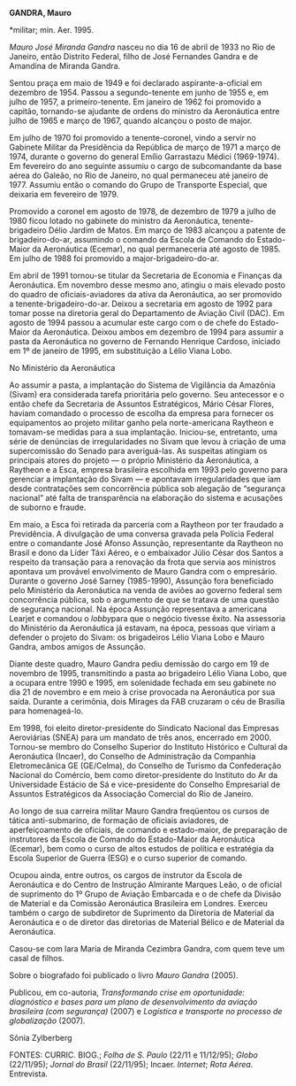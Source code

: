 **GANDRA, Mauro**

\*militar; min. Aer. 1995.

*Mauro José Miranda Gandra* nasceu no dia 16 de abril de 1933 no Rio de
Janeiro, então Distrito Federal, filho de José Fernandes Gandra e de
Amandina de Miranda Gandra.

Sentou praça em maio de 1949 e foi declarado aspirante-a-oficial em
dezembro de 1954. Passou a segundo-tenente em junho de 1955 e, em julho
de 1957, a primeiro-tenente. Em janeiro de 1962 foi promovido a capitão,
tornando-se ajudante de ordens do ministro da Aeronáutica entre julho de
1965 e março de 1967, quando alcançou o posto de major.

Em julho de 1970 foi promovido a tenente-coronel, vindo a servir no
Gabinete Militar da Presidência da República de março de 1971 a março de
1974, durante o governo do general Emílio Garrastazu Médici (1969-1974).
Em fevereiro do ano seguinte assumiu o cargo de subcomandante da base
aérea do Galeão, no Rio de Janeiro, no qual permaneceu até janeiro de
1977. Assumiu então o comando do Grupo de Transporte Especial, que
deixaria em fevereiro de 1979.

Promovido a coronel em agosto de 1978, de dezembro de 1979 a julho de
1980 ficou lotado no gabinete do ministro da Aeronáutica,
tenente-brigadeiro Délio Jardim de Matos. Em março de 1983 alcançou a
patente de brigadeiro-do-ar, assumindo o comando da Escola de Comando do
Estado-Maior da Aeronáutica (Ecemar), no qual permaneceria até agosto de
1985. Em julho de 1988 foi promovido a major-brigadeiro-do-ar.

Em abril de 1991 tornou-se titular da Secretaria de Economia e Finanças
da Aeronáutica. Em novembro desse mesmo ano, atingiu o mais elevado
posto do quadro de oficiais-aviadores da ativa da Aeronáutica, ao ser
promovido a tenente-brigadeiro-do-ar. Deixou a secretaria em agosto de
1992 para tomar posse na diretoria geral do Departamento de Aviação
Civil (DAC). Em agosto de 1994 passou a acumular este cargo com o de
chefe do Estado-Maior da Aeronáutica. Deixou ambos em dezembro de 1994
para assumir a pasta da Aeronáutica no governo de Fernando Henrique
Cardoso, iniciado em 1º de janeiro de 1995, em substituição a Lélio
Viana Lobo.

No Ministério da Aeronáutica

Ao assumir a pasta, a implantação do Sistema de Vigilância da Amazônia
(Sivam) era considerada tarefa prioritária pelo governo. Seu antecessor
e o então chefe da Secretaria de Assuntos Estratégicos, Mário César
Flores, haviam comandado o processo de escolha da empresa para fornecer
os equipamentos ao projeto militar ganho pela norte-americana Raytheon e
tomavam-se medidas para a sua implantação. Iniciou-se, entretanto, uma
série de denúncias de irregularidades no Sivam que levou à criação de
uma supercomissão do Senado para averiguá-las. As suspeitas atingiam os
principais atores do projeto — o próprio Ministério da Aeronáutica, a
Raytheon e a Esca, empresa brasileira escolhida em 1993 pelo governo
para gerenciar a implantação do Sivam — e apontavam irregularidades que
iam desde contratações sem concorrência pública sob alegação de
“segurança nacional” até falta de transparência na elaboração do sistema
e acusações de suborno e fraude.

Em maio, a Esca foi retirada da parceria com a Raytheon por ter fraudado
a Previdência. A divulgação de uma conversa gravada pela Polícia Federal
entre o comandante José Afonso Assunção, representante da Raytheon no
Brasil e dono da Líder Táxi Aéreo, e o embaixador Júlio César dos Santos
a respeito da transação para a renovação da frota que servia aos
ministros apontava um provável envolvimento de Mauro Gandra com o
empresário. Durante o governo José Sarney (1985-1990), Assunção fora
beneficiado pelo Ministério da Aeronáutica na venda de aviões ao governo
federal sem concorrência pública, sob o argumento de que se tratava de
uma questão de segurança nacional. Na época Assunção representava a
americana Learjet e comandou o *lobby*para que o negócio tivesse êxito.
Na assessoria do Ministério da Aeronáutica já estavam, na época, pessoas
que viriam a defender o projeto do Sivam: os brigadeiros Lélio Viana
Lobo e Mauro Gandra, ambos amigos de Assunção.

Diante deste quadro, Mauro Gandra pediu demissão do cargo em 19 de
novembro de 1995, transmitindo a pasta ao brigadeiro Lélio Viana Lobo,
que a ocupara entre 1990 e 1995, em solenidade fechada em seu gabinete
no dia 21 de novembro e em meio à crise provocada na Aeronáutica por sua
saída. Durante a cerimônia, dois Mirages da FAB cruzaram o céu de
Brasília para homenageá-lo.

Em 1998, foi eleito diretor-presidente do Sindicato Nacional das
Empresas Aeroviárias (SNEA) para um mandato de três anos, encerrado em
2000. Tornou-se membro do Conselho Superior do Instituto Histórico e
Cultural da Aeronáutica (Incaer), do Conselho de Administração da
Companhia Eletromecânica GE (GE/Celma), do Conselho de Turismo da
Confederação Nacional do Comércio, bem como diretor-presidente do
Instituto do Ar da Universidade Estácio de Sá e vice-presidente do
Conselho Empresarial de Assuntos Estratégicos da Associação Comercial do
Rio de Janeiro.

Ao longo de sua carreira militar Mauro Gandra freqüentou os cursos de
tática anti-submarino, de formação de oficiais aviadores, de
aperfeiçoamento de oficiais, de comando e estado-maior, de preparação de
instrutores da Escola de Comando do Estado-Maior da Aeronáutica
(Ecemar), bem como o curso de altos estudos de política e estratégia da
Escola Superior de Guerra (ESG) e o curso superior de comando.

Ocupou ainda, entre outros, os cargos de instrutor da Escola de
Aeronáutica e do Centro de Instrução Almirante Marques Leão, o de
oficial de suprimento do 1º Grupo de Aviação Embarcada e o de chefe da
Divisão de Material e da Comissão Aeronáutica Brasileira em Londres.
Exerceu também o cargo de subdiretor de Suprimento da Diretoria de
Material da Aeronáutica e o de diretor das diretorias de Material Bélico
e de Material da Aeronáutica.

Casou-se com Iara Maria de Miranda Cezimbra Gandra, com quem teve um
casal de filhos.

Sobre o biografado foi publicado o livro *Mauro Gandra* (2005).

Publicou, em co-autoria, *Transformando crise em oportunidade:
diagnóstico e bases para um plano de desenvolvimento da aviação
brasileira (com segurança)* (2007) e *Logística e transporte no processo
de globalização* (2007).

Sônia Zylberberg

FONTES: CURRIC. BIOG.; *Folha de S. Paulo* (22/11 e 11/12/95); *Globo*
(22/11/95); *Jornal do Brasil* (22/11/95); Incaer. *Internet*; *Rota
Aérea*. Entrevista.
